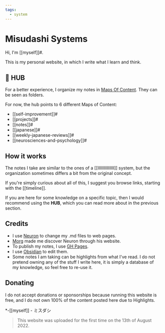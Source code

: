 ```yaml
---
tags:
  - system
---
```


# Misudashi Systems

Hi, I'm [[myself]]#. 

This is my personal website, in which I write what I learn and think.

## 📌 HUB

For a better experience, I organize my notes in [Maps Of Content](https://justgage.github.io/moc.md). They can be seen as folders.

For now, the hub points to 6 different Maps of Content:

- [[self-improvement]]#
- [[projects]]#
- [[notes]]#
- [[japanese]]#
- [[weekly-japanese-reviews]]#
- [[neurosciences-and-psychology]]#

## How it works

The notes I take are similar to the ones of a [[IIIIIIIllllIllI]] system, but the organization sometimes differs a bit from the original concept.

If you're simply curious about all of this, I suggest you browse links, starting with the [[timeline]].

If you are here for some knowledge on a specific topic, then I would recommend using the **HUB**, which you can read more about in the previous section.
## Credits

- I use [Neuron](https://neuron.zettel.page/) to change my .md files to web pages.
-  [Morg](https://morg.systems/) made me discover Neuron through his website.
- To publish my notes, I use [GH Pages](https://pages.github.com/).
- I use [Obsidian](https://obsidian.md/) to edit them.
- Some notes I am taking can be highlights from what I've read. I do not pretend owning any of the stuff I write here, it is simply a database of my knowledge, so feel free to re-use it.

## Donating

I do not accept donations or sponsorships because running this website is free, and I do not own 100% of the content posted here due to Highlights.

*-[[myself]] - ミスダシ

> This website was uploaded for the first time on the 13th of August 2022.
